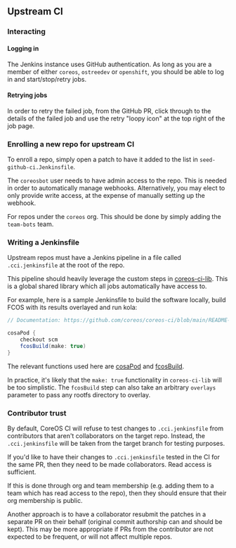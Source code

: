 ## Upstream CI

### Interacting

#### Logging in

The Jenkins instance uses GitHub authentication. As long as
you are a member of either `coreos`, `ostreedev` or
`openshift`, you should be able to log in and
start/stop/retry jobs.

#### Retrying jobs

In order to retry the failed job, from the GitHub PR, click
through to the details of the failed job and use the retry
"loopy icon" at the top right of the job page.

### Enrolling a new repo for upstream CI

To enroll a repo, simply open a patch to have it added to
the list in `seed-github-ci.Jenkinsfile`.

The `coreosbot` user needs to have admin access to the repo.
This is needed in order to automatically manage webhooks.
Alternatively, you may elect to only provide write access,
at the expense of manually setting up the webhook.

For repos under the `coreos` org. This should be done by
simply adding the `team-bots` team.

### Writing a Jenkinsfile

Upstream repos must have a Jenkins pipeline in a file called
`.cci.jenkinsfile` at the root of the repo.

This pipeline should heavily leverage the custom steps in
[coreos-ci-lib](https://github.com/coreos/coreos-ci-lib).
This is a global shared library which all jobs automatically
have access to.

For example, here is a sample Jenkinsfile to build the
software locally, build FCOS with its results overlayed and
run kola:

```groovy
// Documentation: https://github.com/coreos/coreos-ci/blob/main/README-upstream-ci.md

cosaPod {
    checkout scm
    fcosBuild(make: true)
}
```

The relevant functions used here are
[cosaPod](https://github.com/coreos/coreos-ci-lib/blob/main/vars/cosaPod.groovy)
and
[fcosBuild](https://github.com/coreos/coreos-ci-lib/blob/main/vars/fcosBuild.groovy).

In practice, it's likely that the `make: true` functionality
in `coreos-ci-lib` will be too simplistic. The `fcosBuild`
step can also take an arbitrary `overlays` parameter to pass
any rootfs directory to overlay.

### Contributor trust

By default, CoreOS CI will refuse to test changes to
`.cci.jenkinsfile` from contributors that aren't
collaborators on the target repo. Instead, the
`.cci.jenkinsfile` will be taken from the target branch for
testing purposes.

If you'd like to have their changes to `.cci.jenkinsfile`
tested in the CI for the same PR, then they need to be made
collaborators. Read access is sufficient.

If this is done through org and team membership (e.g. adding
them to a team which has read access to the repo), then they
should ensure that their org membership is public.

Another approach is to have a collaborator resubmit the
patches in a separate PR on their behalf (original commit
authorship can and should be kept). This may be more
appropriate if PRs from the contributor are not expected to
be frequent, or will not affect multiple repos.
